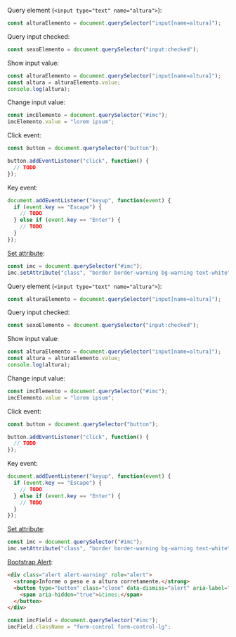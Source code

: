 Query element (`<input type="text" name="altura">`):

```js
const alturaElemento = document.querySelector("input[name=altura]");
```

Query input checked:

```js
const sexoElemento = document.querySelector("input:checked");
```

Show input value:

```js
const alturaElemento = document.querySelector("input[name=altura]");
const altura = alturaElemento.value;
console.log(altura);
```

Change input value:

```js
const imcElemento = document.querySelector("#imc");
imcElemento.value = "lorem ipsum";
```

Click event:

```js
const button = document.querySelector("button");

button.addEventListener("click", function() {
  // TODO
});
```

Key event:

```js
document.addEventListener("keyup", function(event) {
  if (event.key == "Escape") {
    // TODO
  } else if (event.key == "Enter") {
    // TODO
  }
});
```

[Set attribute](https://ifpb.github.io/javascript-guide/w3c/dom/html-element.html#htmlelementstyle):

```js
const imc = document.querySelector("#imc");
imc.setAttribute("class", "border border-warning bg-warning text-white");
```

Query element (`<input type="text" name="altura">`):

```js
const alturaElemento = document.querySelector("input[name=altura]");
```

Query input checked:

```js
const sexoElemento = document.querySelector("input:checked");
```

Show input value:

```js
const alturaElemento = document.querySelector("input[name=altura]");
const altura = alturaElemento.value;
console.log(altura);
```

Change input value:

```js
const imcElemento = document.querySelector("#imc");
imcElemento.value = "lorem ipsum";
```

Click event:

```js
const button = document.querySelector("button");

button.addEventListener("click", function() {
  // TODO
});
```

Key event:

```js
document.addEventListener("keyup", function(event) {
  if (event.key == "Escape") {
    // TODO
  } else if (event.key == "Enter") {
    // TODO
  }
});
```

[Set attribute](https://ifpb.github.io/javascript-guide/w3c/dom/html-element.html#htmlelementstyle):

```js
const imc = document.querySelector("#imc");
imc.setAttribute("class", "border border-warning bg-warning text-white");
```

[Bootstrap Alert](https://getbootstrap.com/docs/4.0/components/alerts/):

```html
<div class="alert alert-warning" role="alert">
  <strong>Informe o peso e a altura corretamente.</strong>
  <button type="button" class="close" data-dismiss="alert" aria-label="Close">
    <span aria-hidden="true">&times;</span>
  </button>
</div>
```

```js
const imcField = document.querySelector("#imc");
imcField.className = "form-control form-control-lg";
```
